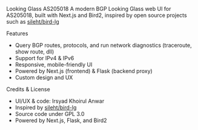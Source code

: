 Looking Glass AS205018
A modern BGP Looking Glass web UI for AS205018, built with Next.js and Bird2, inspired by open source projects such as [sileht/bird-lg](https://github.com/sileht/bird-lg)

Features
- Query BGP routes, protocols, and run network diagnostics (traceroute, show route, dll)
- Support for IPv4 & IPv6
- Responsive, mobile-friendly UI
- Powered by Next.js (frontend) & Flask (backend proxy)
- Custom design and UX

Credits & License
- UI/UX & code: Irsyad Khoirul Anwar
- Inspired by [sileht/bird-lg](https://github.com/Irsyad1609/bird-lg)
- Source code under GPL 3.0
- Powered by Next.js, Flask, and Bird2
